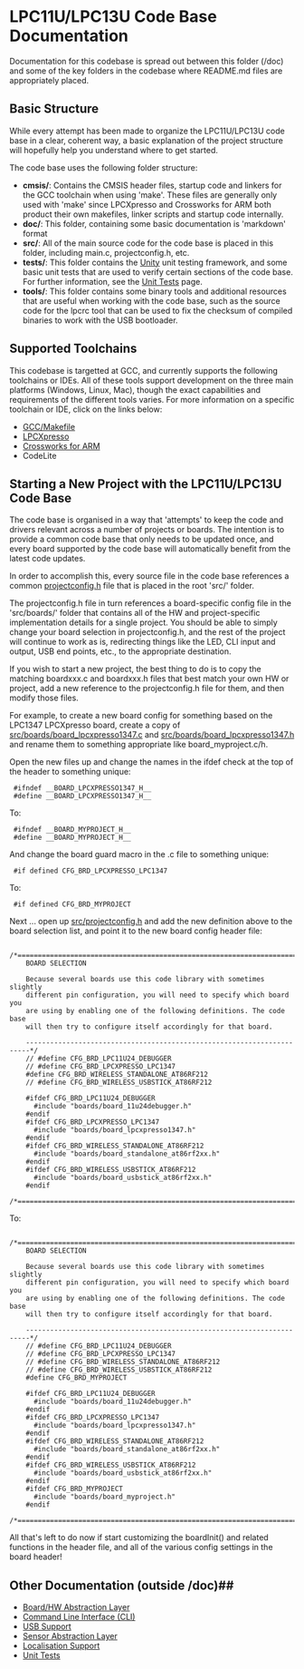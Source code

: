 # LPC11U/LPC13U Code Base Documentation #

Documentation for this codebase is spread out between this folder (/doc) and some of the key folders in the codebase where README.md files are appropriately placed.

## Basic Structure ##

While every attempt has been made to organize the LPC11U/LPC13U code base in a clear, coherent way, a basic explanation of the project structure will hopefully help you understand where to get started.

The code base uses the following folder structure:

- **cmsis/**: Contains the CMSIS header files, startup code and linkers for the GCC toolchain when using 'make'.  These files are generally only used with 'make' since LPCXpresso and Crossworks for ARM both product their own makefiles, linker scripts and startup code internally.
- **doc/**: This folder, containing some basic documentation is 'markdown' format
- **src/**: All of the main source code for the code base is placed in this folder, including main.c, projectconfig.h, etc.
- **tests/**: This folder contains the [Unity](http://throwtheswitch.org/white-papers/unity-intro.html) unit testing framework, and some basic unit tests that are used to verify certain sections of the code base.  For further information, see the [Unit Tests](/tests/README.md) page.
- **tools/**: This folder contains some binary tools and additional resources that are useful when working with the code base, such as the source code for the lpcrc tool that can be used to fix the checksum of compiled binaries to work with the USB bootloader.

## Supported Toolchains ##

This codebase is targetted at GCC, and currently supports the following toolchains or IDEs.  All of these tools support development on the three main platforms (Windows, Linux, Mac), though the exact capabilities and requirements of the different tools varies.  For more information on a specific toolchain or IDE, click on the links below:

- [GCC/Makefile](toolchain_make.md)
- [LPCXpresso](toolchain_lpcxpresso.md)
- [Crossworks for ARM](toolchain_crossworks.md)
- CodeLite

## Starting a New Project with the LPC11U/LPC13U Code Base ##

The code base is organised in a way that 'attempts' to keep the code and drivers relevant across a number of projects or boards.  The intention is to provide a common code base that only needs to be updated once, and every board supported by the code base will automatically benefit from the latest code updates.

In order to accomplish this, every source file in the code base references a common [projectconfig.h](../src/projectconfig.h) file that is placed in the root 'src/' folder.

The projectconfig.h file in turn references a board-specific config file in the 'src/boards/' folder that contains all of the HW and project-specific implementation details for a single project.  You should be able to simply change your board selection in projectconfig.h, and the rest of the project will continue to work as is, redirecting things like the LED, CLI input and output, USB end points, etc., to the appropriate destination.

If you wish to start a new project, the best thing to do is to copy the matching boardxxx.c and boardxxx.h files that best match your own HW or project, add a new reference to the projectconfig.h file for them, and then modify those files.

For example, to create a new board config for something based on the LPC1347 LPCXpresso board, create a copy of [src/boards/board_lpcxpresso1347.c](../src/boards/board_lpcxpresso1347.c) and [src/boards/board_lpcxpresso1347.h](../src/boards/board_lpcxpresso1347.h) and rename them to something appropriate like board_myproject.c/h.

Open the new files up and change the names in the ifdef check at the top of the header to something unique:

```
 #ifndef __BOARD_LPCXPRESSO1347_H__
 #define __BOARD_LPCXPRESSO1347_H__
```
To:
```
 #ifndef __BOARD_MYPROJECT_H__ 
 #define __BOARD_MYPROJECT_H__
```
And change the board guard macro in the .c file to something unique:
```
 #if defined CFG_BRD_LPCXPRESSO_LPC1347
```
To:
```
 #if defined CFG_BRD_MYPROJECT
```
Next ... open up [src/projectconfig.h](../src/projectconfig.h) and add the new definition above to the board selection list, and point it to the new board config header file:
```
 /*=========================================================================
    BOARD SELECTION

    Because several boards use this code library with sometimes slightly
    different pin configuration, you will need to specify which board you
    are using by enabling one of the following definitions. The code base
    will then try to configure itself accordingly for that board.

    -----------------------------------------------------------------------*/
    // #define CFG_BRD_LPC11U24_DEBUGGER
    // #define CFG_BRD_LPCXPRESSO_LPC1347
    #define CFG_BRD_WIRELESS_STANDALONE_AT86RF212
    // #define CFG_BRD_WIRELESS_USBSTICK_AT86RF212

    #ifdef CFG_BRD_LPC11U24_DEBUGGER
      #include "boards/board_11u24debugger.h"
    #endif
    #ifdef CFG_BRD_LPCXPRESSO_LPC1347
      #include "boards/board_lpcxpresso1347.h"
    #endif
    #ifdef CFG_BRD_WIRELESS_STANDALONE_AT86RF212
      #include "boards/board_standalone_at86rf2xx.h"
    #endif
    #ifdef CFG_BRD_WIRELESS_USBSTICK_AT86RF212
      #include "boards/board_usbstick_at86rf2xx.h"
    #endif
 /*=========================================================================*/
```
To:
```
 /*=========================================================================
    BOARD SELECTION

    Because several boards use this code library with sometimes slightly
    different pin configuration, you will need to specify which board you
    are using by enabling one of the following definitions. The code base
    will then try to configure itself accordingly for that board.

    -----------------------------------------------------------------------*/
    // #define CFG_BRD_LPC11U24_DEBUGGER
    // #define CFG_BRD_LPCXPRESSO_LPC1347
    // #define CFG_BRD_WIRELESS_STANDALONE_AT86RF212
    // #define CFG_BRD_WIRELESS_USBSTICK_AT86RF212
    #define CFG_BRD_MYPROJECT

    #ifdef CFG_BRD_LPC11U24_DEBUGGER
      #include "boards/board_11u24debugger.h"
    #endif
    #ifdef CFG_BRD_LPCXPRESSO_LPC1347
      #include "boards/board_lpcxpresso1347.h"
    #endif
    #ifdef CFG_BRD_WIRELESS_STANDALONE_AT86RF212
      #include "boards/board_standalone_at86rf2xx.h"
    #endif
    #ifdef CFG_BRD_WIRELESS_USBSTICK_AT86RF212
      #include "boards/board_usbstick_at86rf2xx.h"
    #endif
    #ifdef CFG_BRD_MYPROJECT
      #include "boards/board_myproject.h"
    #endif
 /*=========================================================================*/
```
All that's left to do now if start customizing the boardInit() and related functions in the header file, and all of the various config settings in the board header!

## Other Documentation (outside /doc)##


- [Board/HW Abstraction Layer](../src/boards/README.md)
- [Command Line Interface (CLI)](../src/cli/README.md)
- [USB Support](../src/core/usb/README.md)
- [Sensor Abstraction Layer](../src/drivers/sensors/README.md)
- [Localisation Support](../src/localisation/README.md)
- [Unit Tests](../src/tests/README.md)



